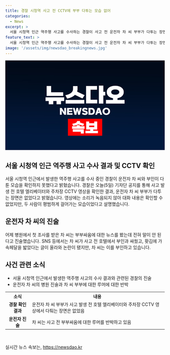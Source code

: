 ```yaml
---
title: 경찰 시청역 사고 전 CCTV에 부부 다투는 모습 없어
categories:
  - News
excerpt: >
  서울 시청역 인근 역주행 사고를 수사하는 경찰이 사고 전 운전자 차 씨 부부가 다투는 장면을 확인하지 못했다고 밝혔습니다. 경찰은 호텔 엘리베이터와 주차장 CCTV 영상을 확인한 결과, 두 사람이 평범하게 걸어다닌 모습을 확인했으며, 차 씨 역시 부부싸움에 대한 주장을 부인했습니다. SNS 상에서는 부인과의 싸움이 원인이라는 주장이 있었지만, 경찰은 해당 내용을 확인하지 못했습니다.
feature_text: >
  서울 시청역 인근 역주행 사고를 수사하는 경찰이 사고 전 운전자 차 씨 부부가 다투는 장면을 확인하지 못했다고 밝혔습니다. 경찰은 호텔 엘리베이터와 주차장 CCTV 영상을 확인한 결과, 두 사람이 평범하게 걸어다닌 모습을 확인했으며, 차 씨 역시 부부싸움에 대한 주장을 부인했습니다. SNS 상에서는 부인과의 싸움이 원인이라는 주장이 있었지만, 경찰은 해당 내용을 확인하지 못했습니다.
image: '/assets/img/newsdao_breakingnews.jpg'
---
```


<p><img src="/assets/img/newsdao_breakingnews.jpg" alt="flaretime 속보" /></p>

<h2 data-ke-size="size26">서울 시청역 인근 역주행 사고 수사 결과 및 CCTV 확인</h2>

<p data-ke-size="size16">서울 시청역 인근에서 발생한 역주행 사고를 수사 중인 경찰이 운전자 차 씨와 부인이 다툰 모습을 확인하지 못했다고 밝혔습니다. 경찰은 오늘(5일) 기자단 공지를 통해 사고 발생 전 호텔 엘리베이터와 주차장 CCTV 영상을 확인한 결과, 운전자 차 씨 부부가 다투는 장면은 없었다고 밝혔습니다. 영상에는 소리가 녹음되지 않아 대화 내용은 확인할 수 없었지만, 두 사람이 평범하게 걸어가는 모습이었다고 설명했습니다.</p>

<h2 data-ke-size="size26">운전자 차 씨의 진술</h2>

<p data-ke-size="size16">어제 병원에서 첫 조사를 받은 차 씨는 부부싸움에 대한 뉴스를 봤는데 전혀 말이 안 된다고 진술했습니다. SNS 등에서는 차 씨가 사고 전 호텔에서 부인과 싸웠고, 홧김에 가속페달을 밟았다는 글이 올라와 논란이 됐지만, 차 씨는 이를 부인하고 있습니다.</p>

<h2 data-ke-size="size26">사건 관련 소식</h2>

<ul>
  <li>서울 시청역 인근에서 발생한 역주행 사고의 수사 결과와 관련된 경찰의 진술</li>
  <li>운전자 차 씨의 병원 진술과 차 씨 부부에 대한 루머에 대한 반박</li>
</ul>

<table>
  <tr>
    <th>소식</th>
    <th>내용</th>
  </tr>
  <tr>
    <td style="text-align: center; height: 17px;"><b>경찰 확인 결과</b></td>
    <td>운전자 차 씨 부부가 사고 발생 전 호텔 엘리베이터와 주차장 CCTV 영상에서 다퉈는 장면은 없었음</td>
  </tr>
  <tr>
    <td style="text-align: center; height: 17px;"><b>운전자 진술</b></td>
    <td>차 씨는 사고 전 부부싸움에 대한 루머를 반박하고 있음</td>
  </tr>
</table>

<p data-ke-size="size16">&nbsp;</p>
실시간 뉴스 속보는, <a href="https://newsdao.kr" rel="dofollow">https://newsdao.kr</a>


